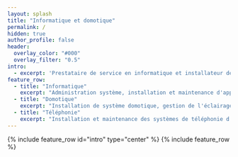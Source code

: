 ```yaml
---
layout: splash
title: "Informatique et domotique"
permalink: /
hidden: true
author_profile: false
header:
  overlay_color: "#000"
  overlay_filter: "0.5"
intro: 
  - excerpt: 'Prestataire de service en informatique et installateur de systèmes domitiques'
feature_row:
  - title: "Informatique"
    excerpt: "Administration système, installation et maintenance d'applications et d'infrastructures réseau."
  - title: "Domotique"
    excerpt: "Installation de système domotique, gestion de l'éclairage, du chauffage et des ouvrants automatisé."
  - title: "Téléphonie"
    excerpt: "Installation et maintenance des systèmes de téléphonie d'entreprise, IPBX."
---
```


{% include feature_row id="intro" type="center" %}
{% include feature_row %} 